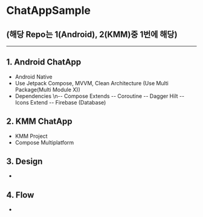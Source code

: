 # ChatAppSample
## (해당 Repo는 1(Android), 2(KMM)중 1번에 해당)
---
## 1. Android ChatApp
- Android Native
- Use Jetpack Compose, MVVM, Clean Architecture (Use Multi Package(Multi Module X))
- Dependencies
\n-- Compose Extends
-- Coroutine
-- Dagger Hilt
-- Icons Extend
-- Firebase (Database)

## 2. KMM ChatApp
- KMM Project
- Compose Multiplatform

## 3. Design
- 

## 4. Flow
- 
